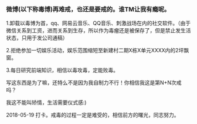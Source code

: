 ### 微博(以下称毒博)再难戒，也还是要戒的。谁TM让我有瘾呢。

1.卸载以毒博为首，qq、网易云音乐、QQ音乐、刺激战场在内的社交软件。（由于微信关系到工资，进而关系到生存，所以作为毒瘤还是被保存了，但是禁止发生活状态，只用于发公司通稿）

2.拒绝参加一切娱乐活动，娱乐范围缩短至新建村二期X栋X单元XXXX内的2坪飘窗。

3.每日研究前端知识，相信以毒攻毒，定能败毒。

写这东西是为了嘛，还特么不是因为我自制力不行！你相信我这是第N+N次戒吗？

我这不能叫矫情，生活需要仪式感:)

2018-05-19 打卡。戒毒的过程一定是难受的，相信前方的曙光，同志努力。
